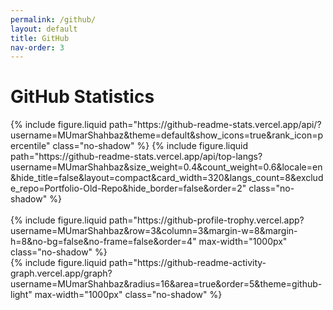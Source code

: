 ```yaml
---
permalink: /github/
layout: default
title: GitHub
nav-order: 3
---
```

<h1 class="heading">GitHub Statistics</h1>

<div class="center-element row">
{% include figure.liquid path="https://github-readme-stats.vercel.app/api/?username=MUmarShahbaz&theme=default&show_icons=true&rank_icon=percentile" class="no-shadow" %}
{% include figure.liquid path="https://github-readme-stats.vercel.app/api/top-langs?username=MUmarShahbaz&size_weight=0.4&count_weight=0.6&locale=en&hide_title=false&layout=compact&card_width=320&langs_count=8&exclude_repo=Portfolio-Old-Repo&hide_border=false&order=2" class="no-shadow" %}
</div>
<br>
{% include figure.liquid path="https://github-profile-trophy.vercel.app?username=MUmarShahbaz&row=3&column=3&margin-w=8&margin-h=8&no-bg=false&no-frame=false&order=4" max-width="1000px" class="no-shadow" %}
<br>
{% include figure.liquid path="https://github-readme-activity-graph.vercel.app/graph?username=MUmarShahbaz&radius=16&area=true&order=5&theme=github-light" max-width="1000px" class="no-shadow" %}
<br class="spacer">